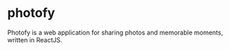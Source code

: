 # photofy
Photofy is a web application for sharing photos and memorable moments, written in ReactJS.
